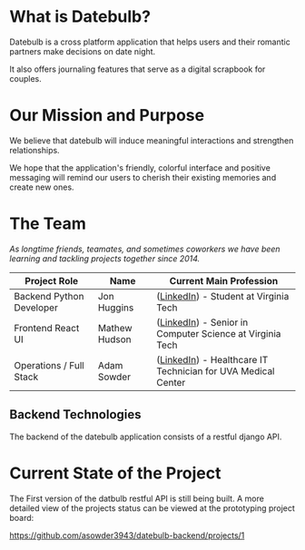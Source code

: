 # What is Datebulb?

Datebulb is a cross platform application that helps users and their romantic partners make decisions on date night.

It also offers journaling features that serve as a digital scrapbook for couples.

# Our Mission and Purpose

We believe that datebulb will induce meaningful interactions and strengthen relationships.

We hope that the application's friendly, colorful interface and positive messaging will remind our users to cherish their existing memories and create new ones.

# The Team

_As longtime friends, teamates, and sometimes coworkers we have been learning and tackling projects together since 2014._

| Project Role             | Name          | Current Main Profession                                                                                           |
| ------------------------ | ------------- | ----------------------------------------------------------------------------------------------------------------- |
| Backend Python Developer | Jon Huggins   | ([LinkedIn](https://www.linkedin.com/in/jonathan-huggins-78371a170/)) - Student at Virginia Tech                  |
| Frontend React UI        | Mathew Hudson | ([LinkedIn](https://www.linkedin.com/in/matthew-hudson-b562b1175/)) - Senior in Computer Science at Virginia Tech |
| Operations / Full Stack  | Adam Sowder   | ([LinkedIn](https://www.linkedin.com/in/adam-sowder/)) - Healthcare IT Technician for UVA Medical Center          |

## Backend Technologies

The backend of the datebulb application consists of a restful django API.

# Current State of the Project

The First version of the datbulb restful API is still being built. A more detailed view of the projects status can be viewed at the prototyping project board:

https://github.com/asowder3943/datebulb-backend/projects/1
<!-- 
# Contribution Guide

Datebulb, in addition to being user facing application, is indeed a resume project.

In order to best display the capabilities of the team the following conventions should be taken when contributing to the application.

## Priority of Action

Ideally each contribution session should consist of 5 parts:

**_Collaboration - Review - Commits - Claims - Plans_**

1. **Catch Up with The Team** - Zoom Calls are every Mon-Wed-Fri from ~10:30AM - 3:00PM. For specific times consult the DateBulb GroupMe chat (Invite Only)

```
git pull
```

2. **Code Review and Merges** - By policy no pull requests can be merged by the creator of that pull request. The number one priority of contributors is reviewing existing code. This way, no pull requests go stale and contributors are prompted to stay up to date with the latest changes. Review the difs of the latest code changes and ask questions to the requestor if there is confusion about any changes in the code.

https://github.com/asowder3943/datebulb-backend/pulls

3. **Commiting changes and creating pull requests** - Issues are assigned and addressed one at a time. If you assign yourself an issue to address, try to complete those commits and submit pull requests ASAP. Issues should be specific enough to be solved in < 1 hour of coding.

```
git push origin issue_x
```

4. **Claim Existing Open Issues** - If a new issue has been opened, but is unassigned, attempt to resolve these issues before opening new ones.

```
git branch issue_x
git checkout issue_x
git add -A
git commit -m "<useful commit message>"
```

5. **Create New Issues** - Using the current active Project board, convert tasks to new issues so they can be addressed in the next coding sesh. If there are no open taks on the project board, collaborate with the team to brainstorm the next set of project tasks.

![convert to issue](https://raw.githubusercontent.com/asowder3943/datebulb-backend/main/img/convert_to_issue.png?raw=true)

## Conventions

1. No pull requests should be made without first creating an issue to document the original intent of the changes
2. Branch Names should be named after the issue they are addressing.
3. All issues should be able to be resolved in one coding session. Unless they are created to document major bugs. If a issues is created that is too large to be completed in one pull request, then sub issues should be created that reference that larger issue in the description. -->
